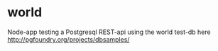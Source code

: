 # world
Node-app testing a Postgresql REST-api using the world test-db here http://pgfoundry.org/projects/dbsamples/ 
